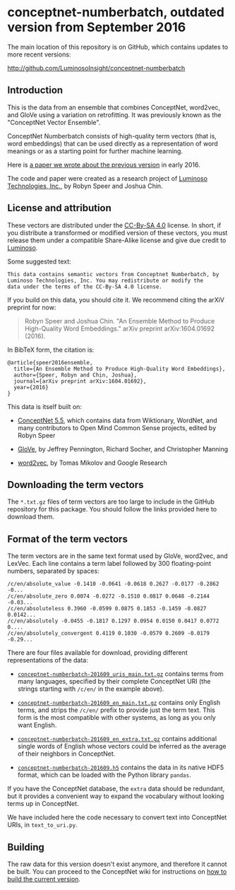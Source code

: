 # conceptnet-numberbatch, outdated version from September 2016

The main location of this repository is on GitHub, which contains updates to more recent versions:

  http://github.com/LuminosoInsight/conceptnet-numberbatch


## Introduction

This is the data from an ensemble that combines ConceptNet, word2vec, and GloVe
using a variation on retrofitting.  It was previously known as the "ConceptNet
Vector Ensemble".

ConceptNet Numberbatch consists of high-quality term vectors (that is, word
embeddings) that can be used directly as a representation of word meanings or
as a starting point for further machine learning.

Here is [a paper we wrote about the previous version](https://arxiv.org/pdf/1604.01692v1.pdf) in early 2016.

The code and paper were created as a research project of [Luminoso Technologies, Inc.][luminoso], by Robyn Speer and Joshua Chin.


## License and attribution

These vectors are distributed under the [CC-By-SA 4.0][cc-by-sa] license. In
short, if you distribute a transformed or modified version of these vectors,
you must release them under a compatible Share-Alike license and give due
credit to [Luminoso][luminoso].

Some suggested text:

    This data contains semantic vectors from Conceptnet Numberbatch, by
    Luminoso Technologies, Inc. You may redistribute or modify the
    data under the terms of the CC-By-SA 4.0 license.

[cc-by-sa]: https://creativecommons.org/licenses/by-sa/4.0/
[luminoso]: http://luminoso.com

If you build on this data, you should cite it. We recommend citing the
arXiV preprint for now:

> Robyn Speer and Joshua Chin. "An Ensemble Method to Produce High-Quality Word Embeddings." arXiv preprint arXiv:1604.01692 (2016).

In BibTeX form, the citation is:

    @article{speer2016ensemble,
      title={An Ensemble Method to Produce High-Quality Word Embeddings},
      author={Speer, Robyn and Chin, Joshua},
      journal={arXiv preprint arXiv:1604.01692},
      year={2016}
    }


This data is itself built on:

  - [ConceptNet 5.5][conceptnet], which contains data from Wiktionary,
    WordNet, and many contributors to Open Mind Common Sense projects,
    edited by Robyn Speer

  - [GloVe][glove], by Jeffrey Pennington, Richard Socher, and Christopher
    Manning

  - [word2vec][], by Tomas Mikolov and Google Research

[conceptnet]: http://conceptnet5.media.mit.edu
[glove]: http://nlp.stanford.edu/projects/glove/
[word2vec]: https://code.google.com/archive/p/word2vec/


## Downloading the term vectors

The `*.txt.gz` files of term vectors are too large to include in the GitHub
repository for this package.  You should follow the links provided here to
download them.

## Format of the term vectors

The term vectors are in the same text format used by GloVe, word2vec, and
LexVec. Each line contains a term label followed by 300 floating-point numbers,
separated by spaces:

    /c/en/absolute_value -0.1410 -0.0641 -0.0618 0.2627 -0.0177 -0.2862 -0...
    /c/en/absolute_zero 0.0074 -0.0272 -0.1510 0.0817 0.0648 -0.2144 -0.03...
    /c/en/absoluteless 0.3960 -0.0599 0.0875 0.1853 -0.1459 -0.0827 0.0142...
    /c/en/absolutely -0.0455 -0.1817 0.1297 0.0954 0.0150 0.0417 0.0772 0....
    /c/en/absolutely_convergent 0.4119 0.1030 -0.0579 0.2609 -0.0179 -0.29...


There are four files available for download, providing different representations
of the data:

* [`conceptnet-numberbatch-201609_uris_main.txt.gz`][uris_main]
  contains terms from many languages, specified by their complete ConceptNet
  URI (the strings starting with `/c/en/` in the example above).

* [`conceptnet-numberbatch-201609_en_main.txt.gz`][en_main] contains only
  English terms, and strips the `/c/en/` prefix to provide just the term text.
  This form is the most compatible with other systems, as long as you only
  want English.

* [`conceptnet-numberbatch-201609_en_extra.txt.gz`][en_extra] contains additional
  single words of English whose vectors could be inferred as the average of their
  neighbors in ConceptNet.

* [`conceptnet-numberbatch-201609.h5`][h5] contains the data in its native
  HDF5 format, which can be loaded with the Python library `pandas`.

If you have the ConceptNet database, the `extra` data should be redundant,
but it provides a convenient way to expand the vocabulary without looking
terms up in ConceptNet.

[uris_main]: http://conceptnet5.media.mit.edu/downloads/conceptnet-numberbatch-16.09/conceptnet-numberbatch-201609_en_extra.txt.gz
[en_main]: http://conceptnet5.media.mit.edu/downloads/conceptnet-numberbatch-16.09/conceptnet-numberbatch-201609_en_main.txt.gz
[en_extra]: http://conceptnet5.media.mit.edu/downloads/conceptnet-numberbatch-16.09/conceptnet-numberbatch-201609_en_extra.txt.gz
[h5]: http://conceptnet5.media.mit.edu/downloads/conceptnet-numberbatch-16.09/conceptnet-numberbatch-201609.h5

We have included here the code necessary to convert text into ConceptNet URIs,
in `text_to_uri.py`.

## Building

The raw data for this version doesn't exist anymore, and therefore it cannot be built. You can proceed to the ConceptNet wiki for instructions on [how to build the current version](https://github.com/commonsense/conceptnet5/wiki/Build-process).
